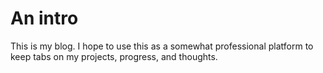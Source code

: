 # An intro
This is my blog. I hope to use this as a somewhat professional platform to keep tabs on my projects, progress, and thoughts. 

